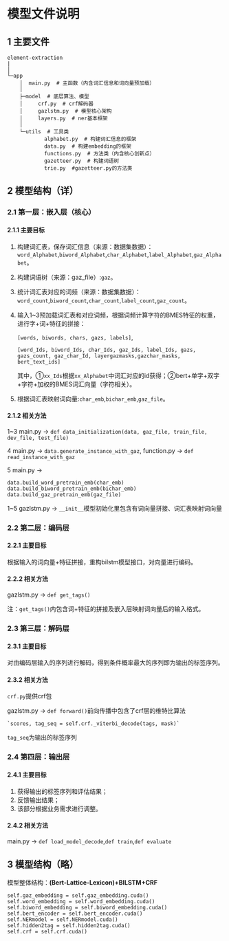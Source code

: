 # 模型文件说明

## 1 主要文件 
```
element-extraction
|
│          
└─app  
    │  main.py  # 主函数（内含词汇信息和词向量预加载）
    │
    ├─model  # 底层算法、模型
    │     crf.py  # crf解码器
    │     gazlstm.py  # 模型核心架构
    │     layers.py  # ner基本框架
    │           
    └─utils  # 工具类
            alphabet.py  # 构建词汇信息的框架
            data.py  # 构建embedding的框架
            functions.py  # 方法类（内含核心创新点）
            gazetteer.py  # 构建词语树
            trie.py  #gazetteer.py的方法类
```

## 2 模型结构（详）

### 2.1 第一层：嵌入层（核心）

#### 2.1.1 主要目标

1. 构建词汇表，保存词汇信息（来源：数据集数据）：`word_Alphabet`,`biword_Alphabet`,`char_Alphabet`,`label_Alphabet`,`gaz_Alphabet`。

2. 构建词语树（来源：gaz_file）:`gaz`。

3. 统计词汇表对应的词频（来源：数据集数据）：`word_count`,`biword_count`,`char_count`,`label_count`,`gaz_count`。

4. 输入1~3预加载词汇表和对应词频，根据词频计算字符的BMES特征的权重，进行字+词+特征的拼接：

   `[words, biwords, chars, gazs, labels]`,

   `[word_Ids, biword_Ids, char_Ids, gaz_Ids, label_Ids, gazs, gazs_count, gaz_char_Id, layergazmasks,gazchar_masks, bert_text_ids]`

   其中，①`xx_Ids`根据`xx_Alphabet`中词汇对应的id获得；②bert+单字+双字+字符+加权的BMES词汇向量（字符相关）。

5. 根据词汇表映射词向量:`char_emb`,`bichar_emb`,`gaz_file`。

#### 2.1.2 相关方法

1~3 main.py -> `def data_initialization(data, gaz_file, train_file, dev_file, test_file)`

4 main.py -> `data.generate_instance_with_gaz`, function.py -> `def read_instance_with_gaz`

5 main.py -> 

```
data.build_word_pretrain_emb(char_emb)
data.build_biword_pretrain_emb(bichar_emb)
data.build_gaz_pretrain_emb(gaz_file)
```

1~5 gazlstm.py -> `__init__`模型初始化里包含有词向量拼接、词汇表映射词向量

### 2.2 第二层：编码层

#### 2.2.1 主要目标

根据输入的词向量+特征拼接，重构bilstm模型接口，对向量进行编码。

#### 2.2.2 相关方法

gazlstm.py -> `def get_tags()`

注：`get_tags()`内包含词+特征的拼接及嵌入层映射词向量后的输入格式。

### 2.3 第三层：解码层

#### 2.3.1 主要目标

对由编码层输入的序列进行解码，得到条件概率最大的序列即为输出的标签序列。

#### 2.3.2 相关方法

`crf.py`提供crf包

gazlstm.py -> `def forward()`前向传播中包含了crf层的维特比算法

```
`scores, tag_seq = self.crf._viterbi_decode(tags, mask)`
```

`tag_seq`为输出的标签序列

### 2.4 第四层：输出层

#### 2.4.1 主要目标

1. 获得输出的标签序列和评估结果；
2. 反馈输出结果；
3. 该部分根据业务需求进行调整。

#### 2.4.2 相关方法

main.py -> `def load_model_decode`,`def train`,`def evaluate`

## 3 模型结构（略）
模型整体结构：**(Bert-Lattice-Lexicon)+BILSTM+CRF**

```
self.gaz_embedding = self.gaz_embedding.cuda()
self.word_embedding = self.word_embedding.cuda()
self.biword_embedding = self.biword_embedding.cuda()
self.bert_encoder = self.bert_encoder.cuda()
self.NERmodel = self.NERmodel.cuda()
self.hidden2tag = self.hidden2tag.cuda()
self.crf = self.crf.cuda()
```
